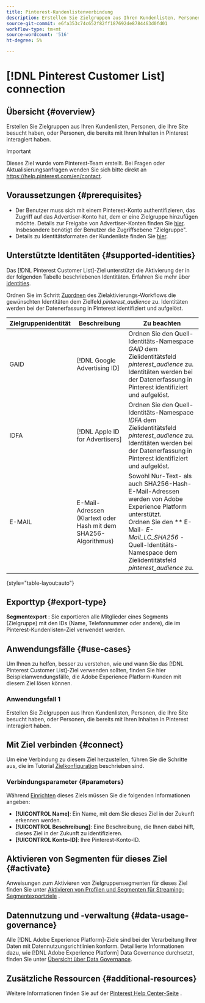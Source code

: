 ```yaml
---
title: Pinterest-Kundenlistenverbindung
description: Erstellen Sie Zielgruppen aus Ihren Kundenlisten, Personen, die Ihre Site besucht haben, oder Personen, die bereits mit Ihren Inhalten in Pinterest interagiert haben.
source-git-commit: e6fa353c74c652f82ff187692de8784463d0fd01
workflow-type: tm+mt
source-wordcount: '516'
ht-degree: 5%

---
```


# [!DNL Pinterest Customer List] connection

## Übersicht {#overview}

Erstellen Sie Zielgruppen aus Ihren Kundenlisten, Personen, die Ihre Site besucht haben, oder Personen, die bereits mit Ihren Inhalten in Pinterest interagiert haben.

>[!IMPORTANT]
>
>Dieses Ziel wurde vom Pinterest-Team erstellt. Bei Fragen oder Aktualisierungsanfragen wenden Sie sich bitte direkt an https://help.pinterest.com/en/contact.

## Voraussetzungen {#prerequisites}

* Der Benutzer muss sich mit einem Pinterest-Konto authentifizieren, das Zugriff auf das Advertiser-Konto hat, dem er eine Zielgruppe hinzufügen möchte. Details zur Freigabe von Advertiser-Konten finden Sie [hier](https://help.pinterest.com/en/business/article/share-and-manage-access-to-your-ad-accounts). Insbesondere benötigt der Benutzer die Zugriffsebene &quot;Zielgruppe&quot;.
* Details zu Identitätsformaten der Kundenliste finden Sie [hier](https://help.pinterest.com/en/business/article/audience-targeting).


## Unterstützte Identitäten {#supported-identities}

Das [!DNL Pinterest Customer List]-Ziel unterstützt die Aktivierung der in der folgenden Tabelle beschriebenen Identitäten. Erfahren Sie mehr über [identities](https://experienceleague.adobe.com/docs/experience-platform/identity/namespaces.html?lang=de#getting-started).

Ordnen Sie im Schritt [Zuordnen](/help/destinations/ui/activate-segment-streaming-destinations.md#mapping) des Zielaktivierungs-Workflows die gewünschten Identitäten dem Zielfeld *pinterest_audience* zu. Identitäten werden bei der Datenerfassung in Pinterest identifiziert und aufgelöst.

| Zielgruppenidentität | Beschreibung | Zu beachten |
|---|---|---|
| GAID | [!DNL Google Advertising ID] | Ordnen Sie den Quell-Identitäts-Namespace *GAID* dem Zielidentitätsfeld *pinterest_audience* zu. Identitäten werden bei der Datenerfassung in Pinterest identifiziert und aufgelöst. |
| IDFA | [!DNL Apple ID for Advertisers] | Ordnen Sie den Quell-Identitäts-Namespace *IDFA* dem Zielidentitätsfeld *pinterest_audience* zu. Identitäten werden bei der Datenerfassung in Pinterest identifiziert und aufgelöst. |
| E-MAIL | E-Mail-Adressen (Klartext oder Hash mit dem SHA256-Algorithmus) | Sowohl Nur-Text- als auch SHA256-Hash-E-Mail-Adressen werden von Adobe Experience Platform unterstützt. <br> Ordnen Sie den  ** E-Mail- *E-Mail_LC_SHA256* -Quell-Identitäts-Namespace dem Zielidentitätsfeld  *pinterest_audience* zu. |

{style=&quot;table-layout:auto&quot;}

## Exporttyp {#export-type}

**Segmentexport** : Sie exportieren alle Mitglieder eines Segments (Zielgruppe) mit den IDs (Name, Telefonnummer oder andere), die im Pinterest-Kundenlisten-Ziel verwendet werden.

## Anwendungsfälle {#use-cases}

Um Ihnen zu helfen, besser zu verstehen, wie und wann Sie das [!DNL Pinterest Customer List]-Ziel verwenden sollten, finden Sie hier Beispielanwendungsfälle, die Adobe Experience Platform-Kunden mit diesem Ziel lösen können.


### Anwendungsfall 1

Erstellen Sie Zielgruppen aus Ihren Kundenlisten, Personen, die Ihre Site besucht haben, oder Personen, die bereits mit Ihren Inhalten in Pinterest interagiert haben.

## Mit Ziel verbinden {#connect}

Um eine Verbindung zu diesem Ziel herzustellen, führen Sie die Schritte aus, die im Tutorial [Zielkonfiguration](../../ui/connect-destination.md) beschrieben sind.



### Verbindungsparameter {#parameters}

Während [Einrichten](../../ui/connect-destination.md) dieses Ziels müssen Sie die folgenden Informationen angeben:

* **[!UICONTROL Name]**: Ein Name, mit dem Sie dieses Ziel in der Zukunft erkennen werden.
* **[!UICONTROL Beschreibung]**: Eine Beschreibung, die Ihnen dabei hilft, dieses Ziel in der Zukunft zu identifizieren.
* **[!UICONTROL Konto-ID]**: Ihre Pinterest-Konto-ID.

## Aktivieren von Segmenten für dieses Ziel {#activate}

Anweisungen zum Aktivieren von Zielgruppensegmenten für dieses Ziel finden Sie unter [Aktivieren von Profilen und Segmenten für Streaming-Segmentexportziele](/help/destinations/ui/activate-segment-streaming-destinations.md) .

## Datennutzung und -verwaltung {#data-usage-governance}

Alle [!DNL Adobe Experience Platform]-Ziele sind bei der Verarbeitung Ihrer Daten mit Datennutzungsrichtlinien konform. Detaillierte Informationen dazu, wie [!DNL Adobe Experience Platform] Data Governance durchsetzt, finden Sie unter [Übersicht über Data Governance](https://experienceleague.adobe.com/docs/experience-platform/data-governance/home.html).

## Zusätzliche Ressourcen {#additional-resources}

Weitere Informationen finden Sie auf der [Pinterest Help Center-Seite](https://help.pinterest.com/en/business/article/audience-targeting) .
